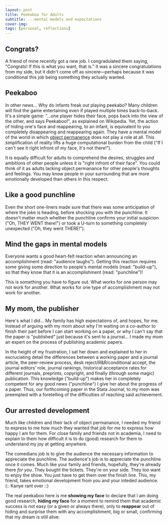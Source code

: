 ```yaml
---
layout: post
title: Peekaboo for Adults
subtitle: ...mental models and expectations
cover-img: 
tags: [personal, reflections]
---
```


## Congrats?
A friend of mine recently got a new job. I congradulated them saying, "Congrats! If this is what you want, that is." It was a sincere congratulations from my side, but it didn't come off as sincere—perhaps because it was conditional this job being something they actually wanted. 

## Peekaboo
In other news... Why do infants freak out playing peekabo? Many children will find the game entertaining even if played multiple times back-to-back. It's a simple game: "...one player hides their face, pops back into the view of the other, and says Peekaboo!", as explained on Wikipedia. Yet, the action of hiding one's face and reappearing, to an infant, is equivalent to you completely disappearing and reappearing again. They have a mental model of the world in which [object permanence](https://en.wikipedia.org/wiki/Object_permanence) does not play a role at all. This simplification of reality lifts a huge computational burden from the child ("If I can't see it right infront of my face, it's not there!"). 

It is equally difficult for adults to comprehend the desires, struggles and ambitions of other people unless it is "right infront of their face". You could think of it as adults lacking object permanance for other people's thoughts and feelings. You may know people in your surrounding that are more emotionally developed than others in this respect.

## Like a good punchline
Even the short one-liners made sure that there was some anticipation of where the joke is heading, before shocking you with the punchline. It doesn't matter much whether the punchline confirms your initial suspicion ("Oh, THEY WENT there!") or took a U-turn to something completely unexpected ("Oh, they went THERE!").

## Mind the gaps in mental models
Everyone wants a good heart-felt reaction when announcing an accomplishment (read: "audience laughs"). Getting this reaction requires some giving some direction to people's mental models (read: "build-up"), so that they know that it is an accomplishment (read: "punchline")!

This is something you have to figure out. What works for one person may not work for another. What works for one type of accomplishment may not work for another. 

## My mom, the publisher
Here's what I did... My family has high expectations of, and hopes, for me. Instead of arguing with my mom about why I'm waiting on a co-author to finish their part before I can start working on a paper, or why I can't say that the paper is "published" just because it's sent to a journal... I made my mom an expert on the process of publishing academic papers. 

In the height of my frustration, I sat her down and explained to her in excruciating detail the differences between a working paper and a journal article, the peer-review process, desk reject/R&R/conditional accept, the journal editors' role, journal rankings, historical acceptance rates for different journals, preprints, copyright, and finally (through some magic) publication. This knowledge ("build-up") makes her in completely competent for any good news ("punchline") I give her about the progress of a paper. Thus, our forthcoming paper in the Stata Journal, to my mom was preempted with a foretelling of the difficulties of reaching said achievement.

## Our arrested development
Much like children and their lack of object permanance, I needed my friend to express to me how much they wanted that job for me to express how happy I am for them. For close family and friends not in academia, I need to explain to them how difficult it is to do (good) research for them to understand my joy at getting anywhere. 

The comedians job is to give the audience the necessary information to appreciate the punchline. The audience's job is to appreciate the punchline once it comes. Much like your family and friends, hopefully, they're already there _for you_. They bought the tickets. They're on your side. They too want to enjoy the show. You just have to get them over the finish line. This, my friend, takes emotional development from you and your inteded audience. (:: Kanye rant over ::)

The real peekaboo here is me __showing my face__ to declare that I am doing good research, __hiding my face__ for a moment to remind them that academic success is not easy (or a given or always there), only to __reappear__ out of hiding and surprise them with any accomplishment, big or small, confirming that my dream is still alive.
